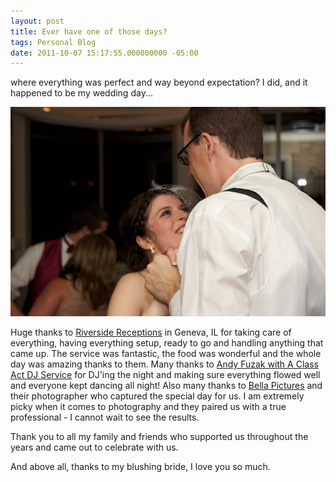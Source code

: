 ```yaml
---
layout: post
title: Ever have one of those days?
tags: Personal Blog
date: 2011-10-07 15:17:55.000000000 -05:00
---
```

<p>where everything was perfect and way beyond expectation? I did, and it happened to be my wedding day...</p>

<img src="/images/c_n_k.jpg" alt="Chris and wife" />

<p>Huge thanks to <a href="http://riversidereceptions.com/">Riverside Receptions</a> in Geneva, IL for taking care of everything, having everything setup, ready to go and handling anything that came up.  The service was fantastic, the food was wonderful and the whole day was amazing thanks to them.  Many thanks to <a href="http://aclassactdjservice.com/aclassactdjservice.com/Welcome.html">Andy Fuzak with A Class Act DJ Service</a> for DJ'ing the night and making sure everything flowed well and everyone kept dancing all night!  Also many thanks to <a href="http://www.bellapictures.com/">Bella Pictures</a> and their photographer who captured the special day for us.  I am extremely picky when it comes to photography and they paired us with a true professional - I cannot wait to see the results.</p>

<p>Thank you to all my family and friends who supported us throughout the years and came out to celebrate with us.</p>

<p>And above all, thanks to my blushing bride, I love you so much.</p>
